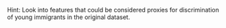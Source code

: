 Hint: Look into features that could be considered proxies for discrimination of young immigrants in the original dataset.